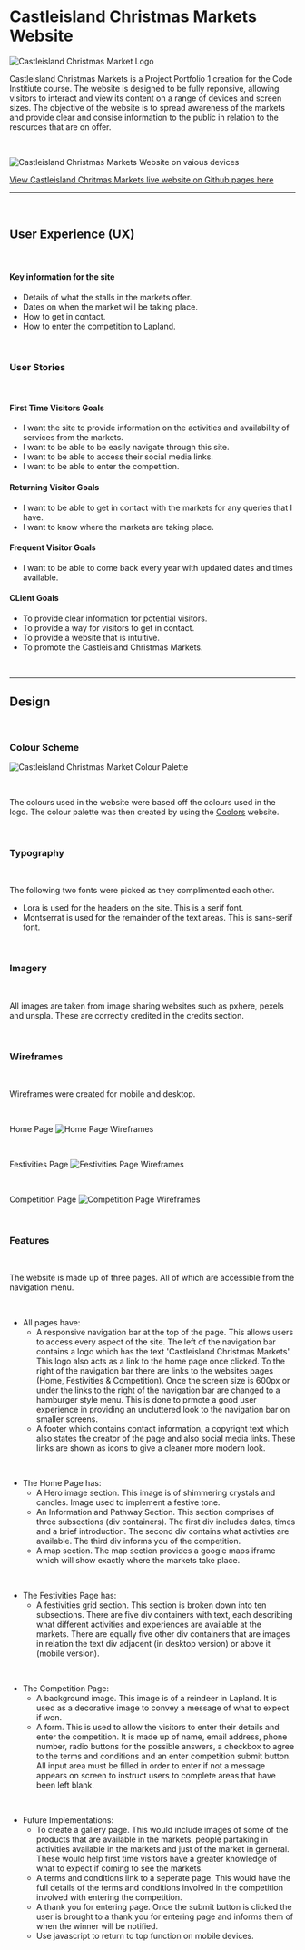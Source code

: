 # Castleisland Christmas Markets Website

![Castleisland Christmas Market Logo](assets/images/castleisland-christmas-markets-logo.png)

Castleisland Christmas Markets is a Project Portfolio 1 creation for the Code Institiute course. The website is designed to be fully reponsive, allowing visitors to interact and view its content on a range of devices and screen sizes. The objective of the website is to spread awareness of the markets and provide clear and consise information to the public in relation to the resources that are on offer. 

 <br/> 

![Castleisland Christmas Markets Website on vaious devices](assets/images/readme-images/amiresponsive-image.png)

[View Castleisland Chritmas Markets live website on Github pages here](https://jayodonoghue.github.io/Castleisland-Christmas-Markets/)

---
  <br/> 

## User Experience (UX)  

 <br/>

#### Key information for the site 

* Details of what the stalls in the markets offer.
* Dates on when the market will be taking place.
* How to get in contact.
* How to enter the competition to Lapland.

 <br/> 

### User Stories

 <br/> 

#### First Time Visitors Goals

* I want the site to provide information on the activities and availability of services from the markets.
* I want to be able to be easily navigate through this site.
* I want to be able to access their social media links.
* I want to be able to enter the competition.

#### Returning Visitor Goals

* I want to be able to get in contact with the markets for any queries that I have.
* I want to know where the markets are taking place.


#### Frequent Visitor Goals

* I want to be able to come back every year with updated dates and times available.

#### CLient Goals

* To provide clear information for potential visitors.
* To provide a way for visitors to get in contact.
* To provide a website that is intuitive.
* To promote the Castleisland Christmas Markets.

<br/>

---

## Design

<br/>

### Colour Scheme

![Castleisland Christmas Market Colour Palette](assets/images/readme-images/coolors-palette.png)

<br/>

The colours used in the website were based off the colours used in the logo. The colour palette was then created by using the [Coolors](https://coolors.co/) website.

<br/>

### Typography

<br/>

The following two fonts were picked as they complimented each other.

 * Lora is used for the headers on the site. This is a serif font.
 * Montserrat is used for the remainder of the text areas. This is  sans-serif font.

<br/>

 ### Imagery

<br/>

 All images are taken from image sharing websites such as pxhere, pexels and unspla. These are correctly credited in the credits section.

<br/>

### Wireframes

<br/>

Wireframes were created for mobile and desktop.

<br/>

Home Page
![Home Page Wireframes](assets/images/readme-images/home-page-wireframes.png)

<br/>

Festivities Page
![Festivities Page Wireframes](assets/images/readme-images/festivities-page-wireframes.png)

<br/>

Competition Page
![Competition Page Wireframes](assets/images/readme-images/competition-page-wireframes.png)

<br/>

### Features

<br/>

The website is made up of three pages. All of which are accessible from the navigation menu. 

<br/>

* All pages have:
  * A responsive navigation bar at the top of the page. This allows users to access every aspect of the site. The left of the navigation bar contains a logo which has the text 'Castleisland Christmas Markets'. This logo also acts as a link to the home page once clicked. To the right of the navigation bar there are links to the websites pages (Home, Festivities & Competition). Once the screen size is 600px or under the links to the right of the navigation bar are changed to a hamburger style menu. This is done to prmote a good user experience in providing an uncluttered look to the navigation bar on smaller screens. 
  * A footer which contains contact information, a copyright text which also states the creator of the page and also social media links. These links are shown as icons to give a cleaner more modern look.

<br/>

* The Home Page has:  
  * A Hero image section. This image is of shimmering crystals and candles. Image used to implement a festive tone.
  * An Information and Pathway Section. This section comprises of three subsections (div containers). The first div includes dates, times and a brief introduction. The second div contains what activties are available. The third div informs you of the competition.
  * A map section. The map section provides a google maps iframe which will show exactly where the markets take place.

<br>
 
 * The Festivities Page has:  
   * A festivities grid section. This section is broken down into ten subsections. There are five div containers with text, each describing what different activities and experiences are available at the markets. There are equally five other div containers that are images in relation the text div adjacent (in desktop version) or above it (mobile version).

<br/>

* The Competition Page:  
  * A background image. This image is of a reindeer in Lapland. It is used as a decorative image to convey a message of what to expect if won.
  * A form. This is used to allow the visitors to enter their details and enter the competition. It is made up of name, email address, phone number, radio buttons for the possible answers, a checkbox to agree to the terms and conditions and an enter competition submit button. All input area must be filled in order to enter if not a message appears on screen to instruct users to complete areas that have been left blank.

<br/>

* Future Implementations:
  * To create a gallery page. This would include images of some of the products that are available in the markets, people partaking in activities available in the markets and just of the market in gerneral. These would help first time visitors have a greater knowledge of what to expect if coming to see the markets.
  * A terms and conditions link to a seperate page. This would have the full details of the terms and conditions involved in the competition involved with entering the competition.
  * A thank you for entering page. Once the submit button is clicked the user is brought to a thank you for entering page and informs them of when the winner will be notified.
  * Use javascript to return to top function on mobile devices.

